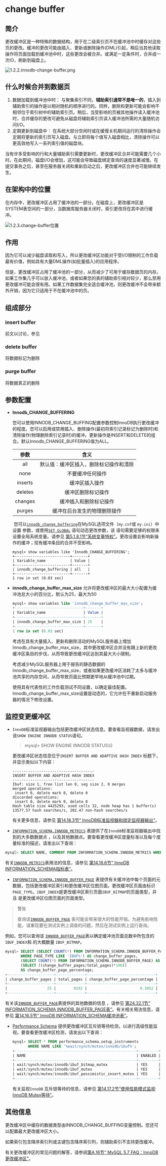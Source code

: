 # change buffer

## 简介

更改缓冲区是一种特殊的数据结构，用于在二级索引页不在缓冲池中时缓存对这些页的更改。缓冲的更改可能由插入、更新或删除操作(DML)引起，稍后当其他读取操作将页面加载到缓冲池中时，这些更改会被合并。或满足一定条件时，合并成一次IO，刷新到磁盘上。

![1.2.2.innodb-change-buffer.png](../..//mysql-image/1.2.2.innodb-change-buffer.png)

## 什么时候合并到数据页

1. 数据加载到缓冲池中时：
   与聚集索引不同，**辅助索引通常不是唯一的**，插入到辅助索引的操作是以相对随机的顺序进行的。同样，删除和更新可能会影响不相邻位于索引树中的辅助索引页。稍后，当受影响的页被其他操作读入缓冲池时，合并缓存的更改可避免从磁盘将辅助索引页读入缓冲池所需的大量随机访问I/O。
2. 定期更新到磁盘中：
   在系统大部分空闲时或在缓慢关机期间运行的清除操作会定期将更新的索引页写入磁盘。与立即将每个值写入磁盘相比，清除操作可以更高效地写入一系列索引值的磁盘块。



当有许多受影响的行和大量辅助索引需要更新时，更改缓冲区合并可能需要几个小时。在此期间，磁盘I/O会增加，这可能会导致磁盘绑定查询的速度显著减慢。在提交事务之后，甚至在服务器关闭和重新启动之后，更改缓冲区合并也可能继续发生。

## 在架构中的位置

在内存中，更改缓冲区占用了缓冲池的一部分。在磁盘上，更改缓冲区是SYSTEM表空间的一部分，当数据库服务器关闭时，索引更改将在其中进行缓冲。

![1.2.3.change-buffer位置](../..//mysql-image/1.2.3.change-buffer%E4%BD%8D%E7%BD%AE.jpg)

## 作用

因为它可以减少磁盘读取和写入，所以更改缓冲区功能对于受I/O限制的工作负载最有价值，例如具有大量DML操作(如批量插入)的应用程序。

但是，更改缓冲区占用了缓冲池的一部分，从而减少了可用于缓存数据页的内存。如果工作集几乎可以放入缓冲池，或者如果您的表的辅助索引相对较少，那么禁用更改缓冲可能会很有用。如果工作数据集完全适合缓冲池，则更改缓冲不会带来额外开销，因为它只适用于不在缓冲池中的页。

## 组成部分

### insert buffer

前文以讨论，参见 []()

### delete buffer

将数据标记为删除

### purge buffer

将数据真正的删除

## 参数配置

- **Innodb_CHANGE_BUFFERING**

  您可以使用INNODB_CHANGE_BUFFING配置参数控制InnoDB执行更改缓冲的程度。您可以启用或禁用插入、删除操作(最初将索引记录标记为删除时)和清除操作(物理删除索引记录时)的缓冲。更新操作是INSERT和DELETE的组合。默认Innodb_CHANGE_BUFFERING值为ALL。

  |  参数   |                  含义                  |
  | :-----: | :------------------------------------: |
  |   all   | 默认值：缓冲区插入，删除标记操作和清除 |
  |  none   |            不要缓冲任何操作            |
  | inserts |             缓冲区插入操作             |
  | deletes |           缓冲区删除标记操作           |
  | changes |         缓冲插入和删除标记操作         |
  | purges  |      缓冲在后台发生的物理删除操作      |

  

  ​	您可以[`innodb_change_buffering`](https://dev.mysql.com/doc/refman/5.7/en/innodb-parameters.html#sysvar_innodb_change_buffering)在MySQL选项文件（`my.cnf`或 `my.ini`）中设置 参数，或使用[`SET GLOBAL`](https://dev.mysql.com/doc/refman/5.7/en/set-variable.html) 语句动态更改参数，该 语句需要足够的权限来设置全局系统变量。请参见 [第5.1.8.1节“系统变量特权”](https://dev.mysql.com/doc/refman/5.7/en/system-variable-privileges.html)。更改设置会影响新操作的缓冲；现有缓冲条目的合并不受影响。

  ```mysql
  mysql> show variables like 'Innodb_CHANGE_BUFFERING';
  +-------------------------+-------+
  | Variable_name           | Value |
  +-------------------------+-------+
  | innodb_change_buffering | all   |
  +-------------------------+-------+
  1 row in set (0.03 sec)
  ```

  

- **innodb_change_buffer_max_size**
  允许将更改缓冲区的最大大小配置为缓冲池总大小的百分比，默认为25，最大为50

  ```sql
  mysql> show variables like 'innodb_change_buffer_max_size';
  +-------------------------------+-------+
  | Variable_name                 | Value |
  +-------------------------------+-------+
  | innodb_change_buffer_max_size | 25    |
  +-------------------------------+-------+
  1 row in set (0.03 sec)
  ```

  考虑在具有大量插入、更新和删除活动的MySQL服务器上增加Innodb_change_buffer_max_size，其中更改缓冲区合并没有跟上新的更改缓冲区条目的步伐，从而导致更改缓冲区达到其最大大小限制。

  考虑减少MySQL服务器上用于报告的静态数据的Innodb_change_buffer_max_size，或者如果更改缓冲区消耗了太多与缓冲池共享的内存空间，从而导致页面比预期更早地从缓冲池中过期。

  使用具有代表性的工作负载测试不同设置，以确定最佳配置。Innodb_change_buffer_max_size设置是动态的，它允许在不重新启动服务器的情况下修改设置。

## 监控变更缓冲区

- `InnoDB`标准监视器输出包括更改缓冲区状态信息。要查看监视器数据，请发出该`SHOW ENGINE INNODB STATUS`语句。

  > mysql> SHOW ENGINE INNODB STATUS\G

  更改缓冲区状态信息位于`INSERT BUFFER AND ADAPTIVE HASH INDEX` 标题下， 并显示类似以下内容：

  ```shell
  -------------------------------------
  INSERT BUFFER AND ADAPTIVE HASH INDEX
  -------------------------------------
  Ibuf: size 1, free list len 0, seg size 2, 0 merges
  merged operations:
   insert 0, delete mark 0, delete 0
  discarded operations:
   insert 0, delete mark 0, delete 0
  Hash table size 4425293, used cells 32, node heap has 1 buffer(s)
  13577.57 hash searches/s, 202.47 non-hash searches/s
  ```

  有关更多信息，请参见 [第14.18.3节“ InnoDB标准监视器和锁定监视器输出”](https://dev.mysql.com/doc/refman/5.7/en/innodb-standard-monitor.html)。

-  [`INFORMATION_SCHEMA.INNODB_METRICS`](https://dev.mysql.com/doc/refman/5.7/en/information-schema-innodb-metrics-table.html) 表提供了在`InnoDB`标准监视器输出中找到的大多数数据点 ，以及其他数据点。要查看更改缓冲区度量标准以及每个度量标准的描述，请发出以下查询：

  ```sql
  mysql> SELECT NAME, COMMENT FROM INFORMATION_SCHEMA.INNODB_METRICS WHERE NAME LIKE '%ibuf%'\G
  ```

  有关[`INNODB_METRICS`](https://dev.mysql.com/doc/refman/5.7/en/information-schema-innodb-metrics-table.html)表用法的信息，请参见 [第14.16.6节“ InnoDB INFORMATION_SCHEMA指标表”](https://dev.mysql.com/doc/refman/5.7/en/innodb-information-schema-metrics-table.html)。

-  [`INFORMATION_SCHEMA.INNODB_BUFFER_PAGE`](https://dev.mysql.com/doc/refman/5.7/en/information-schema-innodb-buffer-page-table.html) 表提供有关缓冲池中每个页面的元数据，包括更改缓冲区索引和更改缓冲区位图页面。更改缓冲区页面由标识 `PAGE_TYPE`。`IBUF_INDEX`是更改缓冲区索引页面`IBUF_BITMAP`的页面类型，并且 是更改缓冲区位图页面的页面类型。

  > 警告
  >
  > 查询该[`INNODB_BUFFER_PAGE`](https://dev.mysql.com/doc/refman/5.7/en/information-schema-innodb-buffer-page-table.html) 表可能会带来很大的性能开销。为避免影响性能，请重现要在测试实例上调查的问题，然后在测试实例上运行查询。

  

  例如，您可以查询该 [`INNODB_BUFFER_PAGE`](https://dev.mysql.com/doc/refman/5.7/en/information-schema-innodb-buffer-page-table.html)表以确定缓冲池页面总数中所包含的`IBUF_INDEX`和 的大概数量 `IBUF_BITMAP`。

  ```sql
  mysql> SELECT (SELECT COUNT(*) FROM INFORMATION_SCHEMA.INNODB_BUFFER_PAGE
         WHERE PAGE_TYPE LIKE 'IBUF%') AS change_buffer_pages,
         (SELECT COUNT(*) FROM INFORMATION_SCHEMA.INNODB_BUFFER_PAGE) AS total_pages,
         (SELECT ((change_buffer_pages/total_pages)*100))
         AS change_buffer_page_percentage;
  +---------------------+-------------+-------------------------------+
  | change_buffer_pages | total_pages | change_buffer_page_percentage |
  +---------------------+-------------+-------------------------------+
  |                  25 |        8192 |                        0.3052 |
  +---------------------+-------------+-------------------------------+
  ```

  有关该[`INNODB_BUFFER_PAGE`](https://dev.mysql.com/doc/refman/5.7/en/information-schema-innodb-buffer-page-table.html)表提供的其他数据的信息 ，请参见 [第24.32.1节“ INFORMATION_SCHEMA INNODB_BUFFER_PAGE表”](https://dev.mysql.com/doc/refman/5.7/en/information-schema-innodb-buffer-page-table.html)。有关相关用法信息，请参见 [第14.16.5节“ InnoDB INFORMATION_SCHEMA缓冲池表”](https://dev.mysql.com/doc/refman/5.7/en/innodb-information-schema-buffer-pool-tables.html)。

- [Performance Schema](https://dev.mysql.com/doc/refman/5.7/en/performance-schema.html) 提供更改缓冲区互斥锁等待检测，以进行高级性能监视。要查看更改缓冲区检测，请发出以下查询：

  ```sql
  mysql> SELECT * FROM performance_schema.setup_instruments
         WHERE NAME LIKE '%wait/synch/mutex/innodb/ibuf%';
  +-------------------------------------------------------+---------+-------+
  | NAME                                                  | ENABLED | TIMED |
  +-------------------------------------------------------+---------+-------+
  | wait/synch/mutex/innodb/ibuf_bitmap_mutex             | YES     | YES   |
  | wait/synch/mutex/innodb/ibuf_mutex                    | YES     | YES   |
  | wait/synch/mutex/innodb/ibuf_pessimistic_insert_mutex | YES     | YES   |
  +-------------------------------------------------------+---------+-------+
  ```

  有关监视`InnoDB` 互斥锁等待的信息，请参见 [第14.17.2节“使用性能模式监视InnoDB Mutex等待”](https://dev.mysql.com/doc/refman/5.7/en/monitor-innodb-mutex-waits-performance-schema.html)。

## 其他信息

更改缓冲区中缓存的数据类型由INNODB_CHANGE_BUFFING变量控制。您还可以配置最大更改缓冲区大小。

如果索引包含降序索引列或主键包含降序索引列，则辅助索引不支持更改缓冲。

有关更改缓冲区的常见问题的解答，请参阅[第A.16节“ MySQL 5.7 FAQ：InnoDB更改缓冲区”](https://dev.mysql.com/doc/refman/5.7/en/faqs-innodb-change-buffer.html)。

